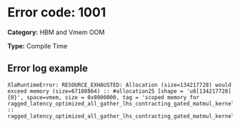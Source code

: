 # Error code: 1001

**Category:** HBM and Vmem OOM

**Type:** Compile Time

## Error log example

```
XlaRuntimeError: RESOURCE_EXHAUSTED: Allocation (size=134217728) would exceed memory (size=67108864) :: #allocation25 [shape = 'u8[134217728]{0}', space=vmem, size = 0x8000000, tag = 'scoped memory for ragged_latency_optimized_all_gather_lhs_contracting_gated_matmul_kernel.2'] :: ragged_latency_optimized_all_gather_lhs_contracting_gated_matmul_kernel.2
```
